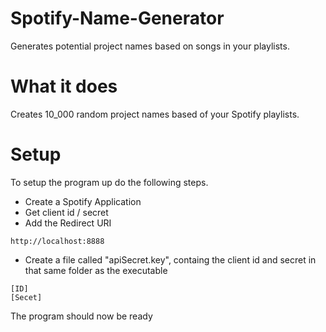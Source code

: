 # Spotify-Name-Generator
Generates potential project names based on songs in your playlists.

# What it does

Creates 10_000 random project names based of your Spotify playlists.


# Setup
To setup the program up do the following steps.
- Create a Spotify Application
- Get client id / secret
- Add the Redirect URI
```
http://localhost:8888
```
- Create a file called "apiSecret.key", containg the client id and secret in that same folder as the executable
```
[ID]
[Secet]
```
The program should now be ready
